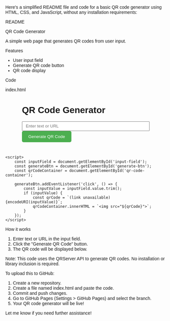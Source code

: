 Here's a simplified README file and code for a basic QR code generator using HTML, CSS, and JavaScript, without any installation requirements:


README


QR Code Generator


A simple web page that generates QR codes from user input.


Features

- User input field
- Generate QR code button
- QR code display


Code


index.html

<!DOCTYPE html>
<html lang="en">
<head>
    <meta charset="UTF-8">
    <meta name="viewport" content="width=device-width, initial-scale=1.0">
    <title>QR Code Generator</title>
    <style>
        body { font-family: Arial; }
        #container { max-width: 400px; margin: 40px auto; }
        #input-field { width: 100%; height: 30px; padding: 10px; }
        #generate-btn { background-color: #4CAF50; color: #fff; padding: 10px 20px; border: none; border-radius: 5px; cursor: pointer; }
    </style>
</head>
<body>
    <div id="container">
        <h1>QR Code Generator</h1>
        <input type="text" id="input-field" placeholder="Enter text or URL">
        <button id="generate-btn">Generate QR Code</button>
        <div id="qr-code-container"></div>
    </div>

    <script>
        const inputField = document.getElementById('input-field');
        const generateBtn = document.getElementById('generate-btn');
        const qrCodeContainer = document.getElementById('qr-code-container');

        generateBtn.addEventListener('click', () => {
            const inputValue = inputField.value.trim();
            if (inputValue) {
                const qrCode = `(link unavailable){encodeURI(inputValue)}`;
                qrCodeContainer.innerHTML = `<img src="${qrCode}">`;
            }
        });
    </script>
</body>
</html>



How it works

1. Enter text or URL in the input field.
2. Click the "Generate QR Code" button.
3. The QR code will be displayed below.


Note: This code uses the QRServer API to generate QR codes. No installation or library inclusion is required.


To upload this to GitHub:


1. Create a new repository.
2. Create a file named index.html and paste the code.
3. Commit and push changes.
4. Go to GitHub Pages (Settings > GitHub Pages) and select the branch.
5. Your QR code generator will be live!


Let me know if you need further assistance!
